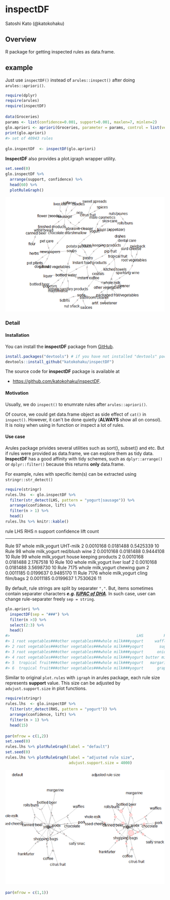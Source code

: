 # inspectDF
Satoshi Kato (@katokohaku)

## Overview

R package for getting inspected rules as data.frame.

## example

Just use `inspectDF()` instead of `arules::inspect()` after doing `arules::apriori()`.


```r
require(dplyr)
require(arules)
require(inspectDF)

data(Groceries)
params <- list(confidence=0.001, support=0.001, maxlen=7, minlen=2)
glo.apriori <- apriori(Groceries, parameter = params, control = list(verbose=FALSE))
print(glo.apriori)
#> set of 40943 rules

glo.inspectDF  <- inspectDF(glo.apriori)
```

**InspectDF** also provides a plot.igraph wrapper utility.


```r
set.seed(0)
glo.inspectDF %>% 
  arrange(support, confidence) %>%
  head(60) %>% 
  plotRuleGraph()
```

![](README_files/figure-html/example.plot-1.png)<!-- -->



### Detail

#### Installation

You can install the **inspectDF** package from [GitHub](https://github.com/katokohaku/inspectDF).


```r
install.packages("devtools") # if you have not installed "devtools" package
devtools::install_github("katokohaku/inspectDF")
```

The source code for **inspectDF** package is available at

- https://github.com/katokohaku/inspectDF.

#### Motivation

Usually, we do `inspect()` to enumrate rules after `arules::apriori()`.

Of cource, we could get data.frame object as side effect of `cat()` in `inspect()`. However, it can't be done quietly (**ALWAYS** show all on consol). It is noisy when using in function or inspect a lot of rules.

#### Use case

Arules package privides several utilities such as sort(), subset() and etc. But if rules were provided as data.frame, we can explore them as tidy data. **InspectDF** has a good affinity with tidy schemes, such as `dplyr::arrange()` or `dplyr::filter()` because this returns **only** data.frame.

For example, rules with specific item(s) can be extracted using `stringr::str_detect()`


```r
require(stringr)
rules.lhs  <- glo.inspectDF %>% 
  filter(str_detect(LHS, pattern = "yogurt|sausage")) %>%
  arrange(confidence, lift) %>%
  filter(n > 1) %>% 
  head()
rules.lhs %>% knitr::kable()
```



rule        LHS                 RHS                        n     support   confidence        lift   count
----------  ------------------  -----------------------  ---  ----------  -----------  ----------  ------
Rule 97     whole milk,yogurt   UHT-milk                   2   0.0010168    0.0181488   0.5425339      10
Rule 98     whole milk,yogurt   red/blush wine             2   0.0010168    0.0181488   0.9444108      10
Rule 99     whole milk,yogurt   house keeping products     2   0.0010168    0.0181488   2.1767518      10
Rule 100    whole milk,yogurt   liver loaf                 2   0.0010168    0.0181488   3.5698730      10
Rule 7175   whole milk,yogurt   chewing gum                2   0.0011185    0.0199637   0.9485170      11
Rule 7176   whole milk,yogurt   cling film/bags            2   0.0011185    0.0199637   1.7530626      11

By default, rule strings are split by separater `","`. But, items sometimes contain separater characters ***e.g. [IUPAC of DHA](https://pubchem.ncbi.nlm.nih.gov/compound/Docosahexaenoic_acid#section=IUPAC-Name)***. In such case, user can change rule-separater freely `sep = string`.
 

```r
glo.apriori %>% 
  inspectDF(sep = "###") %>% 
  filter(n >3) %>% 
  select(2:3) %>% 
  head()
#>                                                        LHS         RHS
#> 1 root vegetables###other vegetables###whole milk###yogurt     waffles
#> 2 root vegetables###other vegetables###whole milk###yogurt       sugar
#> 3 root vegetables###other vegetables###whole milk###yogurt      onions
#> 4 root vegetables###other vegetables###whole milk###yogurt butter milk
#> 5  tropical fruit###other vegetables###whole milk###yogurt   margarine
#> 6  tropical fruit###other vegetables###whole milk###yogurt      grapes
```

Similar to original `plot.rules` with `igraph` in arules package, each rule size represents **support** value. This size can be adjusted by `adujust.support.size` in plot functions. 


```r
require(stringr)
rules.lhs  <- glo.inspectDF %>% 
  filter(str_detect(RHS, pattern = "yogurt")) %>%
  arrange(confidence, lift) %>%
  filter(n > 1) %>% 
  head(15)

par(mfrow = c(1,2))
set.seed(0)
rules.lhs %>% plotRuleGraph(label = "default")
set.seed(0)
rules.lhs %>% plotRuleGraph(label = "adjusted rule size", 
                            adujust.support.size = 4000)
```

![](README_files/figure-html/usecase.adjust.rule-1.png)<!-- -->

```r
par(mfrow = c(1,1))
```

